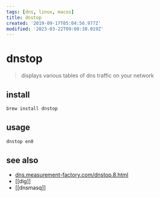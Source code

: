 ```yaml
---
tags: [dns, linux, macos]
title: dnstop
created: '2019-09-17T05:04:56.977Z'
modified: '2023-03-22T09:08:38.019Z'
---
```


# dnstop

> displays various tables of dns traffic on your network

## install

```sh
brew install dnstop
```

## usage

```sh
dnstop en0
```

## see also

- [dns.measurement-factory.com/dnstop.8.html](http://dns.measurement-factory.com/tools/dnstop/dnstop.8.html)
- [[dig]]
- [[dnsmasq]]
